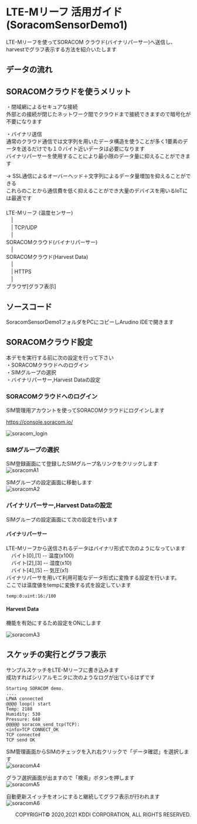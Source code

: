 # LTE-Mリーフ 活用ガイド(SoracomSensorDemo1)

LTE-Mリーフを使ってSORACOM クラウド(バイナリパーサー)へ送信し、harvestでグラフ表示する方法を紹介いたします  

## データの流れ

## SORACOMクラウドを使うメリット
・閉域網によるセキュアな接続  
外部との接続が閉じたネットワーク間でクラウドまで接続できますので暗号化が不要になります  

・バイナリ送信  
通常のクラウド通信では文字列を用いたデータ構造を使うことが多く1要素のデータを送るだけでも１０バイト近いデータは必要になります  
バイナリパーサーを使用することにより最小限のデータ量に抑えることができます  

→ SSL通信によるオーバーヘッド＋文字列によるデータ量増加を抑えることができる  
これらのことから通信費を低く抑えることができ大量のデバイスを用いるIoTには最適です  
　  
LTE-Mリーフ (温度センサー)  
　|  
　| TCP/UDP  
　|  
SORACOMクラウド(バイナリパーサー)  
　|  
SORACOMクラウド(Harvest Data)  
　|  
　| HTTPS  
　|  
ブラウザ[グラフ表示]  




## ソースコード  
SoracomSensorDemo1フォルダをPCにコピーしArudino IDEで開きます

## SORACOMクラウド設定
本デモを実行する前に次の設定を行って下さい  
・SORACOMクラウドへのログイン  
・SIMグループの選択  
・バイナリパーサー,Harvest Dataの設定  

### SORACOMクラウドへのログイン  
SIM管理用アカウントを使ってSORACOMクラウドにログインします  

https://console.soracom.io/

![soracom_login](images/soracom_login.png "soracom_login")


### SIMグループの選択
SIM登録画面にて登録したSIMグループ名リンクをクリックします  
![soracomA1](images/soracomA1.png "soracomA1")

SIMグループの設定画面に移動します  
![soracomA2](images/soracomA2.png "soracomA2")

### バイナリパーサー,Harvest Dataの設定
SIMグループの設定画面にて次の設定を行います  

#### バイナリパーサー  
LTE-Mリーフから送信されるデータはバイナリ形式で次のようになっています  
　バイト[0],[1] -- 温度(x100)  
　バイト[2],[3] -- 湿度(x10)  
　バイト[4],[5] -- 気圧(x1)  
バイナリパーサを用いて利用可能なデータ形式に変換する設定を行います。  
ここでは温度値をtempに変換する式を設定しています
```
temp:0:uint:16:/100
```
#### Harvest Data
機能を有効にするため設定をONにします  

![soracomA3](images/soracomA3.png "soracomA1")

## スケッチの実行とグラフ表示
サンプルスケッチをLTE-Mリーフに書き込みます  
成功すればシリアルモニタに次のようなログが出ているはずです  
```
Starting SORACOM demo.
....
LPWA connected
@@@@ loop() start
Temp: 2188
Humidity: 530
Pressure: 648
@@@@@ soracom_send_tcp(TCP):
<info>TCP CONNECT_OK
TCP connected
TCP send OK

```

SIM管理画面からSIMのチェックを入れ右クリックで「データ確認」を選択します  
![soracomA4](images/soracomA4.png "soracomA4")

グラフ選択画面が出ますので「検索」ボタンを押します  
![soracomA5](images/soracomA5.png "soracomA5")


自動更新スイッチをオンにすると継続してグラフ表示が行われます    
![soracomA6](images/soracomA6.png "soracomA6")


<div style="text-align: right;">
COPYRIGHT© 2020,2021 KDDI CORPORATION, ALL RIGHTS RESERVED.
</div>
